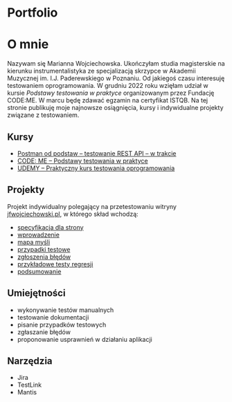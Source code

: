 # Portfolio

# O mnie

Nazywam się Marianna Wojciechowska. Ukończyłam studia magisterskie na kierunku instrumentalistyka ze specjalizacją skrzypce w Akademii Muzycznej im. I.J. Paderewskiego w Poznaniu. Od jakiegoś czasu interesuję testowaniem oprogramowania. W grudniu 2022 roku wzięłam udział w kursie *Podstawy testowania w praktyce* organizowanym przez Fundację CODE:ME. W marcu będę zdawać egzamin na certyfikat ISTQB. Na tej stronie publikuję moje najnowsze osiągnięcia, kursy i indywidualne projekty związane z testowaniem. 

## Kursy

 - [Postman od podstaw – testowanie REST API – w trakcie](https://www.udemy.com/course/postman-od-podstaw-testowanie-rest-api/)
 - [CODE: ME – Podstawy testowania w praktyce](https://codeme.pl/)
 - [UDEMY – Praktyczny kurs testowania oprogramowania](https://www.udemy.com/course/praktyczny-kurs-testowania-oprogramowania/)

## Projekty
Projekt indywidualny polegający na przetestowaniu witryny [jfwojciechowski.pl](http://jfwojciechowski.pl/), w którego skład wchodzą:

 - [specyfikacja dla strony](https://drive.google.com/file/d/1hvrs9POdMsVEap-uT6TCbs4nbs6dVm5s/view?usp=sharing)
 - [wprowadzenie](https://drive.google.com/file/d/1sqJsi1PKin-ChpCDhs7Xl8RY3cAhsXMt/view?usp=sharing)
 - [mapa myśli](https://drive.google.com/file/d/1kNNMQSoNYV1QtIftKB2VSl2ZMO-1ICAJ/view?usp=sharing)
 - [przypadki testowe](https://drive.google.com/file/d/1mQqPZ_S94X-XlBcKpjOyY1kmz0S5I5lm/view?usp=sharing)
 - [zgłoszenia błędów](https://drive.google.com/file/d/1iOP-YJK_-M2-lsLPLKcPXOD9Dx1jsUIv/view?usp=sharing)
 - [przykładowe testy regresji](https://drive.google.com/file/d/1hLpBsJJt-l6jJn-YHbjMnyVSUZv3mA50/view?usp=sharing)
 - [podsumowanie](https://drive.google.com/file/d/1QWQpVLmvJXG9tnnIWs4MLaeFRt6mqk13/view?usp=sharing)

## Umiejętności

- wykonywanie testów manualnych  
- testowanie dokumentacji  
- pisanie przypadków testowych  
- zgłaszanie błędów  
- proponowanie usprawnień w działaniu aplikacji  


## Narzędzia

- Jira 
- TestLink 
- Mantis
 
